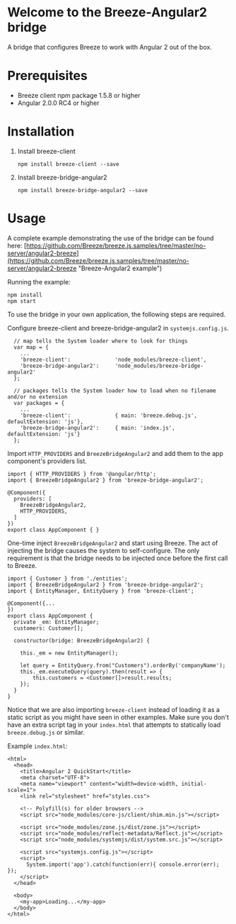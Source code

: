 # Welcome to the Breeze-Angular2 bridge #

A bridge that configures Breeze to work with Angular 2 out of the box.

# Prerequisites #

- Breeze client npm package 1.5.8 or higher
- Angular 2.0.0 RC4 or higher

# Installation #

1. Install breeze-client

	`npm install breeze-client --save`

2. Install breeze-bridge-angular2

	`npm install breeze-bridge-angular2 --save`

# Usage #

A complete example demonstrating the use of the bridge can be found here: [https://github.com/Breeze/breeze.js.samples/tree/master/no-server/angular2-breeze](https://github.com/Breeze/breeze.js.samples/tree/master/no-server/angular2-breeze "Breeze-Angular2 example")

Running the example:

	npm install
	npm start

To use the bridge in your own application, the following steps are required.

Configure breeze-client and breeze-bridge-angular2 in `systemjs.config.js`.

```
  // map tells the System loader where to look for things
  var map = {
    ...
    'breeze-client':              'node_modules/breeze-client',
    'breeze-bridge-angular2':     'node_modules/breeze-bridge-angular2'
  };

  // packages tells the System loader how to load when no filename and/or no extension
  var packages = {
    ...
    'breeze-client':              { main: 'breeze.debug.js', defaultExtension: 'js'},
    'breeze-bridge-angular2':     { main: 'index.js', defaultExtension: 'js'}
  };
```

Import `HTTP_PROVIDERS` and `BreezeBridgeAngular2` and add them to the app component's providers list.

```
import { HTTP_PROVIDERS } from '@angular/http';
import { BreezeBridgeAngular2 } from 'breeze-bridge-angular2';
```

```
@Component({
  providers: [
    BreezeBridgeAngular2,
    HTTP_PROVIDERS,
  ]
})
export class AppComponent { }
```

One-time inject `BreezeBridgeAngular2` and start using Breeze. The act of injecting the bridge causes the system to self-configure. The only requirement is that the bridge needs to be injected once before the first call to Breeze.

```
import { Customer } from './entities';
import { BreezeBridgeAngular2 } from 'breeze-bridge-angular2';
import { EntityManager, EntityQuery } from 'breeze-client';

@Component({...
})
export class AppComponent {
  private _em: EntityManager;
  customers: Customer[];

  constructor(bridge: BreezeBridgeAngular2) {

    this._em = new EntityManager();

    let query = EntityQuery.from("Customers").orderBy('companyName');
    this._em.executeQuery(query).then(result => {
        this.customers = <Customer[]>result.results;
    });
  }
}
```

Notice that we are also importing `breeze-client` instead of loading it as a static script as you might have seen in other examples. Make sure you don't have an extra script tag in your `index.html` that attempts to statically load `breeze.debug.js` or similar.

Example `index.html`:
```
<html>
  <head>
    <title>Angular 2 QuickStart</title>
    <meta charset="UTF-8">
    <meta name="viewport" content="width=device-width, initial-scale=1">
    <link rel="stylesheet" href="styles.css">

    <!-- Polyfill(s) for older browsers -->
    <script src="node_modules/core-js/client/shim.min.js"></script>

    <script src="node_modules/zone.js/dist/zone.js"></script>
    <script src="node_modules/reflect-metadata/Reflect.js"></script>
    <script src="node_modules/systemjs/dist/system.src.js"></script>

    <script src="systemjs.config.js"></script>
    <script>
      System.import('app').catch(function(err){ console.error(err); });
    </script>
  </head>

  <body>
    <my-app>Loading...</my-app>
  </body>
</html>
```